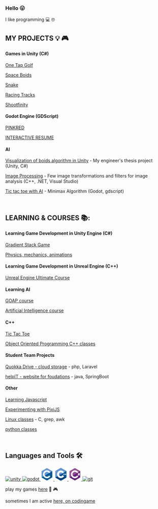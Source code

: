 ### Hello :stuck_out_tongue_winking_eye:

I like programming :computer: :nerd_face:
<br />

## MY PROJECTS :bulb: 🎮


#### Games in Unity (C#)
[One Tap Golf](https://github.com/containedx/One-Tap-Golf)

[Space Boids](https://github.com/containedx/Space-Boids)

[Snake](https://github.com/containedx/Viper-Snake-Game)

[Racing Tracks](https://github.com/containedx/Racing-Tracks)

[Shootfinity](https://github.com/containedx/Shootfinity)


#### Godot Engine (GDScript)

[PINKRED](https://github.com/containedx/PINKRED)

[INTERACTIVE RESUME](https://github.com/containedx/interactive-resume)


#### AI
[Visualization of boids algorithm in Unity](https://github.com/containedx/Boid-Algorithm-In-Unity) - My engineer's thesis project (Unity, C#)

[Image Processing](https://github.com/containedx/Image-Processing) - Few image transformations and filters for image analysis (C++, .NET, Visual Studio)

[Tic tac toe with AI](https://github.com/containedx/tic-tac-toe-AI) - Minimax Algorithm (Godot, gdscript)




<br />

## LEARNING & COURSES 📚: 

#### Learning Game Development in Unity Engine (C#)
[Gradient Stack Game](https://github.com/containedx/Gradient-Stack-Game)

[Physics, mechanics, animations](https://github.com/containedx/Playing-with-Unity)

#### Learning Game Development in Unreal Engine (C++)

[Unreal Engine Ultimate Course](https://github.com/containedx/Unreal-Engine-Ultimate-Course)  

#### Learning AI
[GOAP course](https://github.com/containedx/GOAP-course)

[Artificial Intelligence course](https://github.com/containedx/Artificial-Inteliigence-course)

#### C++
[Tic Tac Toe](https://github.com/containedx/tictactoe)

[Object Oriented Programming C++ classes](https://github.com/containedx/Object-Oriented-CPP)

#### Student Team Projects
[Quokka Drive - cloud storage](https://github.com/containedx/Quoka-Drive) - php, Laravel

[helpIT - website for foudations](https://github.com/containedx/helpIT) - java, SpringBoot

#### Other
[Learning Javascript](https://github.com/containedx/Fun-with-Javascript)

[Experimenting with PixiJS](https://github.com/containedx/Learning-Pixi-Js)

[Linux classes](https://github.com/containedx/Programming-in-Linux) - C, grep, awk

[python classes](https://github.com/containedx/Programming-in-python)



<br /> 


## Languages and Tools  :hammer_and_wrench:
<p align="left">
  <a href="https://unity.com/" target="_blank"> <img src="https://logos-download.com/wp-content/uploads/2019/11/Unity_Web_Player_Logo.png" alt="unity" width="80" height="40"/> </a>
  <a href="https://godotengine.org/" target="_blank"> <img src="https://upload.wikimedia.org/wikipedia/commons/thumb/6/6a/Godot_icon.svg/2048px-Godot_icon.svg.png" alt="godot" width="40" height="40"/> </a>
  <a href="https://www.cprogramming.com/" target="_blank"> <img src="https://raw.githubusercontent.com/devicons/devicon/master/icons/c/c-original.svg" alt="c" width="40" height="40"/> </a> 
  <a href="https://www.w3schools.com/cpp/" target="_blank"> <img src="https://raw.githubusercontent.com/devicons/devicon/master/icons/cplusplus/cplusplus-original.svg" alt="cplusplus" width="40" height="40"/> </a> 
  <a href="https://www.w3schools.com/cs/" target="_blank"> <img src="https://raw.githubusercontent.com/devicons/devicon/master/icons/csharp/csharp-original.svg" alt="csharp" width="40" height="40"/> </a> 
  <a href="https://git-scm.com/" target="_blank"> <img src="https://www.vectorlogo.zone/logos/git-scm/git-scm-icon.svg" alt="git" width="40" height="40"/> </a> 

<br />


play my games [here](https://containedx.itch.io/) :space_invader: :video_game: 

sometimes I am active [here, on codingame](https://www.codingame.com/profile/27931d760953abb8450cc459340d8f311863355)

